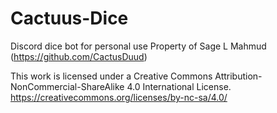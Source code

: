 # Cactuus-Dice
Discord dice bot for personal use
Property of Sage L Mahmud (https://github.com/CactusDuud)

This work is licensed under a Creative Commons Attribution-NonCommercial-ShareAlike 4.0 International License.
https://creativecommons.org/licenses/by-nc-sa/4.0/
